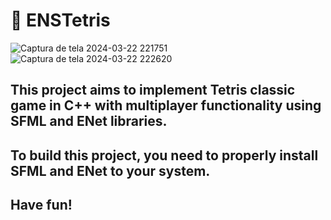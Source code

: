 # 👾 ENSTetris
![Captura de tela 2024-03-22 221751](https://github.com/sergio-contente/Tetris/assets/78960602/8b9e7b14-dba8-413e-8e06-82f0d4c75451)
![Captura de tela 2024-03-22 222620](https://github.com/sergio-contente/Tetris/assets/78960602/0e940455-0ed5-464c-ab67-435538d96557)

## This project aims to implement Tetris classic game in C++  with multiplayer functionality using SFML and ENet libraries.
## To build this project, you need to properly install SFML and ENet to your system.
## Have fun!
